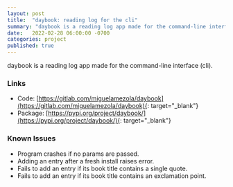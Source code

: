 ```yaml
---
layout: post
title:  "daybook: reading log for the cli"
summary: "daybook is a reading log app made for the command-line interface (cli)."
date:   2022-02-28 06:00:00 -0700
categories: project
published: true
---
```


daybook is a reading log app made for the command-line interface (cli).

### Links

- Code: [https://gitlab.com/miguelamezola/daybook](https://gitlab.com/miguelamezola/daybook){: target="_blank"}
- Package: [https://pypi.org/project/daybook/](https://pypi.org/project/daybook/){: target="_blank"}

### Known Issues

- Program crashes if no params are passed.
- Adding an entry after a fresh install raises error.
- Fails to add an entry if its book title contains a single quote.
- Fails to add an entry if its book title contains an exclamation point.
